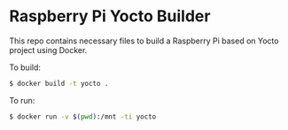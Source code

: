 Raspberry Pi Yocto Builder
==========================

This repo contains necessary files to build a Raspberry Pi based on Yocto project using Docker.


To build:

```sh
$ docker build -t yocto .
```

To run:

```sh
$ docker run -v $(pwd):/mnt -ti yocto
```
